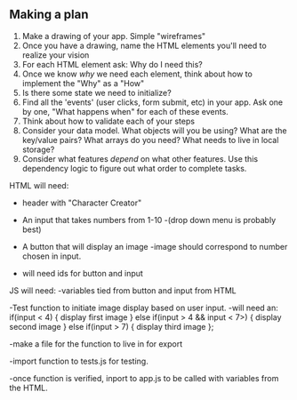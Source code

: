 ## Making a plan
1) Make a drawing of your app. Simple "wireframes"
2) Once you have a drawing, name the HTML elements you'll need to realize your vision
3) For each HTML element ask: Why do I need this?
4) Once we know _why_ we need each element, think about how to implement the "Why" as a "How"
5) Is there some state we need to initialize?
6) Find all the 'events' (user clicks, form submit, etc) in your app. Ask one by one, "What happens when" for each of these events.
7) Think about how to validate each of your steps
8) Consider your data model. What objects will you be using? What are the key/value pairs? What arrays do you need? What needs to live in local storage?
9) Consider what features _depend_ on what other features. Use this dependency logic to figure out what order to complete tasks.



HTML will need:
- header with "Character Creator"
- An input that takes numbers from 1-10
    -(drop down menu is probably best)
- A button that will display an image
    -image should correspond to number chosen in input.

- will need ids for button and input

JS will need:
-variables tied from button and input from HTML

-Test function to initiate image display based on user input.
    -will need an: if(input < 4) {
        display first image
    } else if(input > 4 && input < 7>) {
        display second image
    } else if(input > 7) {
        display third image
    };

-make a file for the function to live in for export

-import function to tests.js for testing.

-once function is verified, inport to app.js to be called with variables from the HTML.
